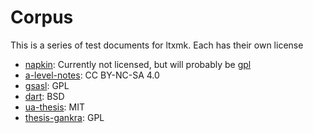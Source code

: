 # Corpus

This is a series of test documents for ltxmk. Each has their own license

- [napkin](https://github.com/vEnhance/napkin): Currently not licensed, but
  will probably be [gpl](https://github.com/vEnhance/napkin/issues/77#issuecomment-624753074)
- [a-level-notes](https://github.com/aDotInTheVoid/a-level-notes): CC BY-NC-SA 4.0
- [gsasl](https://www.gnu.org/software/gsasl/): GPL
- [dart](https://github.com/dart-lang/language/tree/master/specification): BSD
- [ua-thesis](https://github.com/detiuaveiro/ua-thesis-template): MIT
- [thesis-gankra](https://github.com/Gankra/thesis): GPL

 